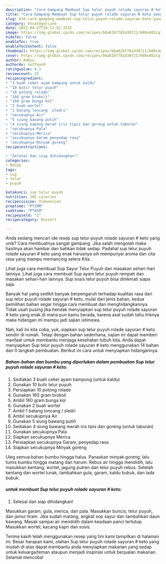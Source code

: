 ```yaml
---
description: "Cara Gampang Membuat Sup telur puyuh rolade sayuran # keto yang Enak"
title: "Cara Gampang Membuat Sup telur puyuh rolade sayuran # keto yang Enak"
slug: 634-cara-gampang-membuat-sup-telur-puyuh-rolade-sayuran-keto-yang-enak
category: Uncategorized
date: 2022-04-27T16:12:52.353Z
image: https://img-global.cpcdn.com/recipes/b6a62bf781d30721/680x482cq70/sup-telur-puyuh-rolade-sayuran-keto-foto-resep-utama.jpg
hideToc: false
enableToc: true
enableTocContent: false
thumbnail: https://img-global.cpcdn.com/recipes/b6a62bf781d30721/680x482cq70/sup-telur-puyuh-rolade-sayuran-keto-foto-resep-utama.jpg
cover: https://img-global.cpcdn.com/recipes/b6a62bf781d30721/680x482cq70/sup-telur-puyuh-rolade-sayuran-keto-foto-resep-utama.jpg
author: Admin
authorAv: notfound
ratingvalue: 4.3
reviewcount: 25
recipeingredient:
- "3 buah ceker ayam kampung untuk kaldu"
- "10 butir telur puyuh"
- "10 potong rolade"
- "160 gram brokoli"
- "160 gram bunga kol"
- "2 buah wortel"
- "1 batang loncang  sledri"
- "secukupnya Air"
- "5 siung bawang putih"
- "4 siung bawang merah iris tipis dan goreng untuk taburan"
- "secukupnya Pala"
- "secukupnya Merica"
- "secukupnya Garam penyedap rasa"
- "secukupnya Minyak goreng"
recipeinstructions:

- "Selesai dan siap dihidangkan!"
categories:
- Resep
tags:
- sup
- telur
- puyuh

katakunci: sup telur puyuh 
nutrition: 165 calories
recipecuisine: Indonesian
preptime: "PT39M"
cooktime: "PT45M"
recipeyield: "2"
recipecategory: Dessert

---
```





Anda sedang mencari ide resep sup telur puyuh rolade sayuran # keto yang unik? Cara membuatnya sangat gampang. Jika salah mengolah maka hasilnya akan hambar dan bahkan tidak sedap. Padahal sup telur puyuh rolade sayuran # keto yang enak harusnya sih mempunyai aroma dan cita rasa yang mampu memancing selera Kita.





Lihat juga cara membuat Sup Sayur Telur Puyuh dan masakan sehari-hari lainnya. Lihat juga cara membuat Sup ayam telur puyuh rempah dan masakan sehari-hari lainnya. Sup sosis telur puyuh bisa dinikmati siapa saja.

Banyak hal yang sedikit banyak berpengaruh terhadap kualitas rasa dari sup telur puyuh rolade sayuran # keto, mulai dari jenis bahan, kedua pemilihan bahan segar hingga cara membuat dan menghidangkannya. Tidak usah pusing jika hendak menyiapkan sup telur puyuh rolade sayuran # keto yang enak di mana pun kamu berada, karena asal sudah tahu triknya maka hidangan ini mampu jadi sajian istimewa.






Nah, kali ini kita coba, yuk, siapkan sup telur puyuh rolade sayuran # keto sendiri di rumah. Tetap dengan bahan sederhana, sajian ini dapat memberi manfaat untuk membantu menjaga kesehatan tubuh kita. Anda dapat menyiapkan Sup telur puyuh rolade sayuran # keto menggunakan 14 bahan dan 0 langkah pembuatan. Berikut ini cara untuk menyiapkan hidangannya.

<!--inarticleads1-->

##### Bahan-bahan dan bumbu yang diperlukan dalam pembuatan Sup telur puyuh rolade sayuran # keto:

1. Sediakan 3 buah ceker ayam kampung (untuk kaldu)
1. Gunakan 10 butir telur puyuh
1. Persiapkan 10 potong rolade
1. Gunakan 160 gram brokoli
1. Ambil 160 gram bunga kol
1. Gunakan 2 buah wortel
1. Ambil 1 batang loncang / sledri
1. Ambil secukupnya Air
1. Gunakan 5 siung bawang putih
1. Sediakan 4 siung bawang merah iris tipis dan goreng (untuk taburan)
1. Gunakan secukupnya Pala
1. Siapkan secukupnya Merica
1. Persiapkan secukupnya Garam, penyedap rasa
1. Siapkan secukupnya Minyak goreng


Uleg semua bahan bumbu hingga halus. Panaskan minyak goreng, lalu tumis bumbu hingga matang dan harum. Rebus air hingga mendidih, lalu masukkan kentang, wortel, jagung putren dan telur puyuh rebus. Setelah kentang dan wortel lunak, tambahkan gula, garam, kaldu bubuk, dan lada bubuk. 

<!--inarticleads2-->

#####  untuk membuat Sup telur puyuh rolade sayuran # keto:


1. Selesai dan siap dihidangkan!

Masukkan garam, gula, merica, dan pala. Masukkan buncis, telur puyuh, dan jamur tiram. Jika sudah matang, angkat sop sayur dan tambahkan daun bawang. Masak sampai air mendidih dalam keadaan panci tertutup. Masukkan wortel, kacang kapri dan sosis. 

Terima kasih telah menggunakan resep yang tim kami tampilkan di halaman ini. Besar harapan kami, olahan Sup telur puyuh rolade sayuran # keto yang mudah di atas dapat membantu anda menyiapkan makanan yang sedap untuk keluarga/teman ataupun menjadi inspirasi untuk berjualan makanan. Selamat mencoba!
